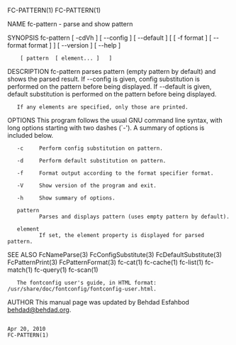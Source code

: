 FC-PATTERN(1)                                                                                                                                                                               FC-PATTERN(1)

NAME
       fc-pattern - parse and show pattern

SYNOPSIS
       fc-pattern [ -cdVh ]  [ --config ]  [ --default ]  [  [ -f format ]  [ --format format ]  ]  [ --version ]  [ --help ]

        [ pattern  [ element... ]   ]

DESCRIPTION
       fc-pattern  parses pattern (empty pattern by default) and shows the parsed result.  If --config is given, config substitution is performed on the pattern before being displayed.  If --default is
       given, default substitution is performed on the pattern before being displayed.

       If any elements are specified, only those are printed.

OPTIONS
       This program follows the usual GNU command line syntax, with long options starting with two dashes (`-'). A summary of options is included below.

       -c     Perform config substitution on pattern.

       -d     Perform default substitution on pattern.

       -f     Format output according to the format specifier format.

       -V     Show version of the program and exit.

       -h     Show summary of options.

       pattern
              Parses and displays pattern (uses empty pattern by default).

       element
              If set, the element property is displayed for parsed pattern.

SEE ALSO
       FcNameParse(3) FcConfigSubstitute(3) FcDefaultSubstitute(3) FcPatternPrint(3) FcPatternFormat(3) fc-cat(1) fc-cache(1) fc-list(1) fc-match(1) fc-query(1) fc-scan(1)

       The fontconfig user's guide, in HTML format: /usr/share/doc/fontconfig/fontconfig-user.html.

AUTHOR
       This manual page was updated by Behdad Esfahbod <behdad@behdad.org>.

                                                                                               Apr 20, 2010                                                                                 FC-PATTERN(1)
